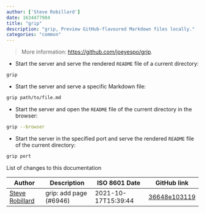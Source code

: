 ```yaml
---
author: ['Steve Robillard']
date: 1634477984
title: "grip"
description: "grip, Preview GitHub-flavoured Markdown files locally."
categories: "common"
---
```

> More information: <https://github.com/joeyespo/grip>.

- Start the server and serve the rendered `README` file of a current directory:

```bash
grip
```

- Start the server and serve a specific Markdown file:

```bash
grip path/to/file.md
```

- Start the server and open the `README` file of the current directory in the browser:

```bash
grip --browser
```

- Start the server in the specified port and serve the rendered `README` file of the current directory:

```bash
grip port
```
List of changes to this documentation


Author | Description | ISO 8601 Date | GitHub link
------|-----|-----|-----
[Steve Robillard](mailto:steverobillard@gmail.com) | grip: add page (#6946) | 2021-10-17T15:39:44 | [36648e103119](https://github.com/tldr-pages/tldr/commit/36648e10311955754f99c02805b3f66d5000a5e5)

